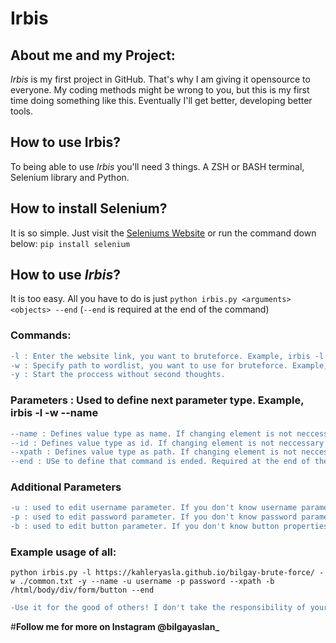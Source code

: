 # Irbis
## About me and my Project:
_Irbis_ is my first project in GitHub. That's why I am giving it opensource to everyone. My coding methods might be wrong to you, but this is my first time doing something like this. Eventually I'll get better, developing better tools. 

## How to use Irbis?
To being able to use _Irbis_ you'll need 3 things. A ZSH or BASH terminal, Selenium library and Python.

## How to install **Selenium**?
It is so simple. Just visit the [Seleniums Website](https://pypi.org/project/selenium/) or run the command down below:
```pip install selenium```

## How to use _Irbis_?
It is too easy. All you have to do is just `python irbis.py <arguments> <objects> --end` (`--end` is required at the end of the command)

### Commands: 
```diff
-l : Enter the website link, you want to bruteforce. Example, irbis -l https://www.google.com/
-w : Specify path to wordlist, you want to use for bruteforce. Example, irbis -w ./wordlist.txt
-y : Start the proccess without second thoughts.
```
### Parameters : Used to define next parameter type. Example, irbis -l <link> -w <wordlist> --name <additional parameter> <value>
```diff
--name : Defines value type as name. If changing element is not neccessary or if you have no info, then don't use this!
--id : Defines value type as id. If changing element is not neccessary or if you have no info, then don't use this!
--xpath : Defines value type as path. If changing element is not neccessary or if you have no info, then don't use this!
--end : USe to define that command is ended. Required at the end of the run comman!!
```
### Additional Parameters
```diff
-u : used to edit username parameter. If you don't know username parameter, don't use it! @@
-p : used to edit password parameter. If you don't know password parameter, don't use it! @@
-b : used to edit button parameter. If you don't know button properties, don't use it! @@
```

### Example usage of all: 
```
python irbis.py -l https://kahleryasla.github.io/bilgay-brute-force/ -w ./common.txt -y --name -u username -p password --xpath -b /html/body/div/form/button --end
```

```diff
-Use it for the good of others! I don't take the responsibility of your actions!-
```
#**Follow me for more on Instagram @bilgayaslan_**
